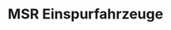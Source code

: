 ---
title: "MSR Einspurfahrzeuge"
url: /vaihingen-an-der-enz/msr-einspurfahrzeuge/
shop: Motorrad
---